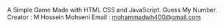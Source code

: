 A Simple Game Made with HTML CSS and JavaScript. Guess My Number. Creator : M Hossein Mohseni Email : mohammadwh400@gmail.com
